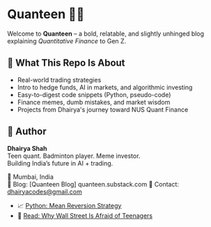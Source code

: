 # Quanteen 🧠💸

Welcome to **Quanteen** – a bold, relatable, and slightly unhinged blog explaining *Quantitative Finance* to Gen Z.

## 🎯 What This Repo Is About

- Real-world trading strategies  
- Intro to hedge funds, AI in markets, and algorithmic investing  
- Easy-to-digest code snippets (Python, pseudo-code)  
- Finance memes, dumb mistakes, and market wisdom  
- Projects from Dhairya's journey toward NUS Quant Finance

## 🚀 Author

**Dhairya Shah**  
Teen quant. Badminton player. Meme investor.  
Building India’s future in AI + trading.  

📍 Mumbai, India  
📰 Blog: [Quanteen Blog] quanteen.substack.com
📧 Contact: dhairyacodes@gmail.com
- 📈 [Python: Mean Reversion Strategy](./mean_reversion_strategy.py)
- 🔗 [Read: Why Wall Street Is Afraid of Teenagers](./teens-vs-wall-street.md)
